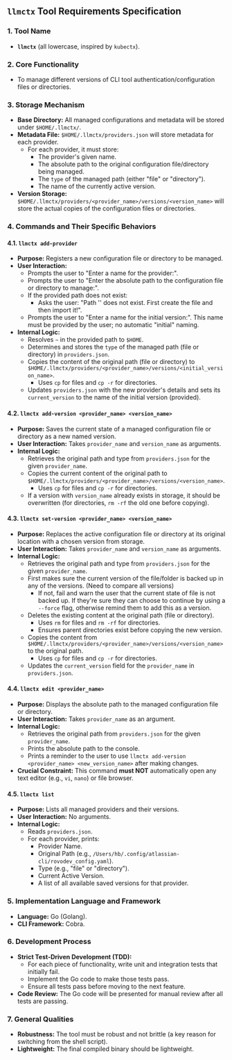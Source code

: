 ## `llmctx` Tool Requirements Specification

### 1. Tool Name
*   **`llmctx`** (all lowercase, inspired by `kubectx`).

### 2. Core Functionality
*   To manage different versions of CLI tool authentication/configuration files or directories.

### 3. Storage Mechanism
*   **Base Directory:** All managed configurations and metadata will be stored under `$HOME/.llmctx/`.
*   **Metadata File:** `$HOME/.llmctx/providers.json` will store metadata for each provider.
    *   For each provider, it must store:
        *   The provider's given name.
        *   The absolute path to the original configuration file/directory being managed.
        *   The `type` of the managed path (either "file" or "directory").
        *   The name of the currently active version.
*   **Version Storage:** `$HOME/.llmctx/providers/<provider_name>/versions/<version_name>` will store the actual copies of the configuration files or directories.

### 4. Commands and Their Specific Behaviors

#### 4.1. `llmctx add-provider`
*   **Purpose:** Registers a new configuration file or directory to be managed.
*   **User Interaction:**
    *   Prompts the user to "Enter a name for the provider:".
    *   Prompts the user to "Enter the absolute path to the configuration file or directory to manage:".
    *   If the provided path does not exist:
        *   Asks the user: "Path '<path>' does not exist. First create the file and then import it!".
    *   Prompts the user to "Enter a name for the initial version:". This name must be provided by the user; no automatic "initial" naming.
*   **Internal Logic:**
    *   Resolves `~` in the provided path to `$HOME`.
    *   Determines and stores the `type` of the managed path (file or directory) in `providers.json`.
    *   Copies the content of the original path (file or directory) to `$HOME/.llmctx/providers/<provider_name>/versions/<initial_version_name>`.
        *   Uses `cp` for files and `cp -r` for directories.
    *   Updates `providers.json` with the new provider's details and sets its `current_version` to the name of the initial version (provided).

#### 4.2. `llmctx add-version <provider_name> <version_name>`
*   **Purpose:** Saves the current state of a managed configuration file or directory as a new named version.
*   **User Interaction:** Takes `provider_name` and `version_name` as arguments.
*   **Internal Logic:**
    *   Retrieves the original path and type from `providers.json` for the given `provider_name`.
    *   Copies the current content of the original path to `$HOME/.llmctx/providers/<provider_name>/versions/<version_name>`.
        *   Uses `cp` for files and `cp -r` for directories.
    *   If a version with `version_name` already exists in storage, it should be overwritten (for directories, `rm -rf` the old one before copying).

#### 4.3. `llmctx set-version <provider_name> <version_name>`
*   **Purpose:** Replaces the active configuration file or directory at its original location with a chosen version from storage.
*   **User Interaction:** Takes `provider_name` and `version_name` as arguments.
*   **Internal Logic:**
    *   Retrieves the original path and type from `providers.json` for the given `provider_name`.
    *   First makes sure the current version of the file/folder is backed up in any of the versions. (Need to compare all versions)
        * If not, fail and warn the user that the current state of file is not backed up. If they're sure they can choose to continue by using a `--force` flag, otherwise remind them to add this as a version.
    *   Deletes the existing content at the original path (file or directory).
        *   Uses `rm` for files and `rm -rf` for directories.
        *   Ensures parent directories exist before copying the new version.
    *   Copies the content from `$HOME/.llmctx/providers/<provider_name>/versions/<version_name>` to the original path.
        *   Uses `cp` for files and `cp -r` for directories.
    *   Updates the `current_version` field for the `provider_name` in `providers.json`.

#### 4.4. `llmctx edit <provider_name>`
*   **Purpose:** Displays the absolute path to the managed configuration file or directory.
*   **User Interaction:** Takes `provider_name` as an argument.
*   **Internal Logic:**
    *   Retrieves the original path from `providers.json` for the given `provider_name`.
    *   Prints the absolute path to the console.
    *   Prints a reminder to the user to use `llmctx add-version <provider_name> <new_version_name>` after making changes.
*   **Crucial Constraint:** This command **must NOT** automatically open any text editor (e.g., `vi`, `nano`) or file browser.

#### 4.5. `llmctx list`
*   **Purpose:** Lists all managed providers and their versions.
*   **User Interaction:** No arguments.
*   **Internal Logic:**
    *   Reads `providers.json`.
    *   For each provider, prints:
        *   Provider Name.
        *   Original Path (e.g., `/Users/hb/.config/atlassian-cli/rovodev_config.yaml`).
        *   Type (e.g., "file" or "directory").
        *   Current Active Version.
        *   A list of all available saved versions for that provider.

### 5. Implementation Language and Framework
*   **Language:** Go (Golang).
*   **CLI Framework:** Cobra.

### 6. Development Process
*   **Strict Test-Driven Development (TDD):**
    *   For each piece of functionality, write unit and integration tests that initially fail.
    *   Implement the Go code to make those tests pass.
    *   Ensure all tests pass before moving to the next feature.
*   **Code Review:** The Go code will be presented for manual review after all tests are passing.

### 7. General Qualities
*   **Robustness:** The tool must be robust and not brittle (a key reason for switching from the shell script).
*   **Lightweight:** The final compiled binary should be lightweight.
